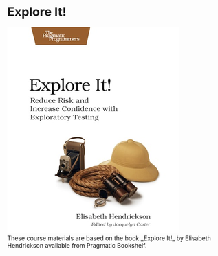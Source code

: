 # Explore It!

<div class="column left">
  <img src="images/ehxta-cover.jpg" />
</div>

<div class="column right">
  These course materials are based on the book _Explore It!_ by Elisabeth Hendrickson available from Pragmatic Bookshelf.
</div>